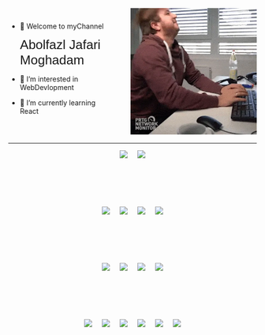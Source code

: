 <div style="display: flex; justify-content: center; gap:40px;">
<div style="display: flex; flex-direction: column">

- 👋 Welcome to myChannel  <div style="font-size : 26px; font-family : sans-serif">Abolfazl Jafari Moghadam</div>

- 👀 I’m interested in WebDevlopment

- 🌱 I’m currently learning React

</div>
<div>
<img src="./giphy.webp" width="400">
</div>
</div>

<hr>

<div>

<p align="center" style="display: flex; justify-content: center ; gap: 20px; align-items: center">
<img height="100px" src="https://cdn.jsdelivr.net/gh/devicons/devicon@latest/icons/php/php-original.svg" />
<img height="100px" src="https://cdn.jsdelivr.net/gh/devicons/devicon@latest/icons/javascript/javascript-original.svg" />
</p>

<p align="center" style="display: flex; justify-content: center ; gap: 20px; align-items: center">
<img height="100" src="https://cdn.jsdelivr.net/gh/devicons/devicon@latest/icons/react/react-original-wordmark.svg" />
<img height="100px" src="https://cdn.jsdelivr.net/gh/devicons/devicon@latest/icons/laravel/laravel-original.svg" />
<img height="100px" src="https://cdn.jsdelivr.net/gh/devicons/devicon@latest/icons/tailwindcss/tailwindcss-original.svg" />
<img height="100px" src="https://cdn.jsdelivr.net/gh/devicons/devicon@latest/icons/nextjs/nextjs-original.svg" />

</p>
<p align="center" style="display: flex; justify-content: center ; gap: 20px; align-items: center">
<img height="100px"  src="https://cdn.jsdelivr.net/gh/devicons/devicon@latest/icons/livewire/livewire-original.svg" />
<img height="100px"  src="https://cdn.jsdelivr.net/gh/devicons/devicon@latest/icons/vitejs/vitejs-original.svg" />
<img  height="100px" src="https://cdn.jsdelivr.net/gh/devicons/devicon@latest/icons/typescript/typescript-original.svg" />
<img height="100px" src="https://cdn.jsdelivr.net/gh/devicons/devicon@latest/icons/sass/sass-original.svg" />
</p>
<p align="center" style="display: flex; justify-content: center ; gap: 20px; align-items: center">
<img height="100px" src="https://cdn.jsdelivr.net/gh/devicons/devicon@latest/icons/composer/composer-original.svg" />
<img height="100px" src="https://cdn.jsdelivr.net/gh/devicons/devicon@latest/icons/docker/docker-original-wordmark.svg" />
<img height="100px"  src="https://cdn.jsdelivr.net/gh/devicons/devicon@latest/icons/figma/figma-original.svg" />
<img height="100px"  src="https://cdn.jsdelivr.net/gh/devicons/devicon@latest/icons/git/git-original-wordmark.svg" />
<img height="100px"  src="https://cdn.jsdelivr.net/gh/devicons/devicon@latest/icons/mysql/mysql-original-wordmark.svg" />
 <img height="100px" src="https://cdn.jsdelivr.net/gh/devicons/devicon@latest/icons/postman/postman-original.svg" />
</p>

</div>